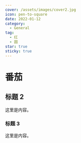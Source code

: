 ```yaml
---
cover: /assets/images/cover2.jpg
icon: pen-to-square
date: 2022-01-12
category:
  - General
tag:
  - 红
  - 圆
star: true
sticky: true
---
```


# 番茄

## 标题 2

这里是内容。

### 标题 3

这里是内容。
